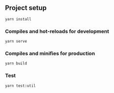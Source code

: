 
## Project setup
```
yarn install
```

### Compiles and hot-reloads for development
```
yarn serve
```

### Compiles and minifies for production
```
yarn build
```


### Test
```
yarn test:util
```
